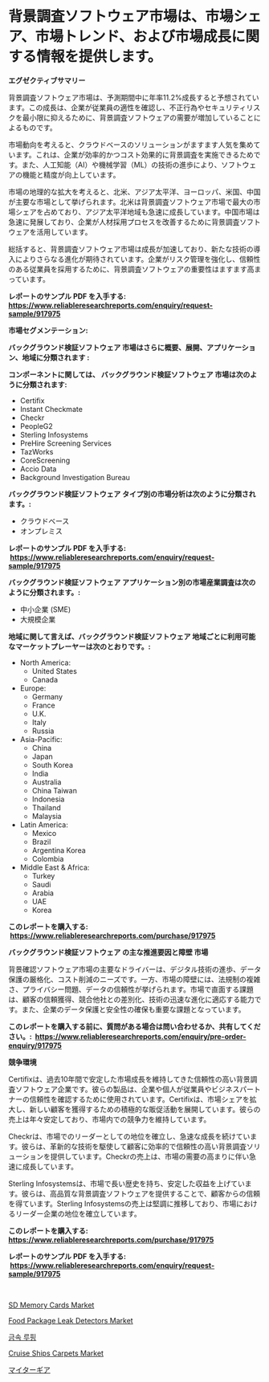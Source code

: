 <p><h1>背景調査ソフトウェア市場は、市場シェア、市場トレンド、および市場成長に関する情報を提供します。</h1></p><p><strong>エグゼクティブサマリー</strong></p>
<p><p>背景調査ソフトウェア市場は、予測期間中に年率11.2%成長すると予想されています。この成長は、企業が従業員の適性を確認し、不正行為やセキュリティリスクを最小限に抑えるために、背景調査ソフトウェアの需要が増加していることによるものです。</p><p>市場動向を考えると、クラウドベースのソリューションがますます人気を集めています。これは、企業が効率的かつコスト効果的に背景調査を実施できるためです。また、人工知能（AI）や機械学習（ML）の技術の進歩により、ソフトウェアの機能と精度が向上しています。</p><p>市場の地理的な拡大を考えると、北米、アジア太平洋、ヨーロッパ、米国、中国が主要な市場として挙げられます。北米は背景調査ソフトウェア市場で最大の市場シェアを占めており、アジア太平洋地域も急速に成長しています。中国市場は急速に発展しており、企業が人材採用プロセスを改善するために背景調査ソフトウェアを活用しています。</p><p>総括すると、背景調査ソフトウェア市場は成長が加速しており、新たな技術の導入によりさらなる進化が期待されています。企業がリスク管理を強化し、信頼性のある従業員を採用するために、背景調査ソフトウェアの重要性はますます高まっています。</p></p>
<p><strong>レポートのサンプル PDF を入手する: <a href="https://www.reliableresearchreports.com/enquiry/request-sample/917975">https://www.reliableresearchreports.com/enquiry/request-sample/917975</a></strong></p>
<p><strong>市場セグメンテーション:</strong></p>
<p><strong> バックグラウンド検証ソフトウェア 市場はさらに概要、展開、アプリケーション、地域に分類されます :</strong></p>
<p><strong>コンポーネントに関しては、 バックグラウンド検証ソフトウェア 市場は次のように分類されます: &nbsp;</strong></p>
<p><ul><li>Certifix</li><li>Instant Checkmate</li><li>Checkr</li><li>PeopleG2</li><li>Sterling Infosystems</li><li>PreHire Screening Services</li><li>TazWorks</li><li>CoreScreening</li><li>Accio Data</li><li>Background Investigation Bureau</li></ul></p>
<p><strong> バックグラウンド検証ソフトウェア タイプ別の市場分析は次のように分類されます。:</strong></p>
<p><ul><li>クラウドベース</li><li>オンプレミス</li></ul></p>
<p><strong>レポートのサンプル PDF を入手する: &nbsp;<a href="https://www.reliableresearchreports.com/enquiry/request-sample/917975">https://www.reliableresearchreports.com/enquiry/request-sample/917975</a></strong></p>
<p><strong> バックグラウンド検証ソフトウェア アプリケーション別の市場産業調査は次のように分類されます。:</strong></p>
<p><ul><li>中小企業 (SME)</li><li>大規模企業</li></ul></p>
<p><strong>地域に関して言えば、バックグラウンド検証ソフトウェア 地域ごとに利用可能なマーケットプレーヤーは次のとおりです。:</strong></p>
<p><ul>
    <li>
        North America:
        <ul>
            <li>United States</li>
            <li>Canada</li>
        </ul>
    </li>
    <li>
        Europe:
        <ul>
            <li>Germany</li>
            <li>France</li>
            <li>U.K.</li>
            <li>Italy</li>
            <li>Russia</li>
        </ul>
    </li>
    <li>
        Asia-Pacific:
        <ul>
            <li>China</li>
            <li>Japan</li>
            <li>South Korea</li>
            <li>India</li>
            <li>Australia</li>
            <li>China Taiwan</li>
            <li>Indonesia</li>
            <li>Thailand</li>
            <li>Malaysia</li>
        </ul>
    </li>
    <li>
        Latin America:
        <ul>
            <li>Mexico</li>
            <li>Brazil</li>
            <li>Argentina Korea</li>
            <li>Colombia</li>
        </ul>
    </li>
    <li>
        Middle East & Africa:
        <ul>
            <li>Turkey</li>
            <li>Saudi</li>
            <li>Arabia</li>
            <li>UAE</li>
            <li>Korea</li>
        </ul>
    </li>
    </ul></p>
<p><strong>このレポートを購入する: &nbsp;<a href="https://www.reliableresearchreports.com/purchase/917975">https://www.reliableresearchreports.com/purchase/917975</a></strong></p>
<p><strong>バックグラウンド検証ソフトウェア の主な推進要因と障壁 市場</strong></p>
<p><p>背景確認ソフトウェア市場の主要なドライバーは、デジタル技術の進歩、データ保護の厳格化、コスト削減のニーズです。一方、市場の障壁には、法規制の複雑さ、プライバシー問題、データの信頼性が挙げられます。市場で直面する課題は、顧客の信頼獲得、競合他社との差別化、技術の迅速な進化に適応する能力です。また、企業のデータ保護と安全性の確保も重要な課題となっています。</p></p>
<p><strong>このレポートを購入する前に、質問がある場合は問い合わせるか、共有してください。:&nbsp; <a href="https://www.reliableresearchreports.com/enquiry/pre-order-enquiry/917975">https://www.reliableresearchreports.com/enquiry/pre-order-enquiry/917975</a></strong></p>
<p><strong>競争環境</strong></p>
<p><p>Certifixは、過去10年間で安定した市場成長を維持してきた信頼性の高い背景調査ソフトウェア企業です。彼らの製品は、企業や個人が従業員やビジネスパートナーの信頼性を確認するために使用されています。Certifixは、市場シェアを拡大し、新しい顧客を獲得するための積極的な販促活動を展開しています。彼らの売上は年々安定しており、市場内での競争力を維持しています。</p><p>Checkrは、市場でのリーダーとしての地位を確立し、急速な成長を続けています。彼らは、革新的な技術を駆使して顧客に効率的で信頼性の高い背景調査ソリューションを提供しています。Checkrの売上は、市場の需要の高まりに伴い急速に成長しています。</p><p>Sterling Infosystemsは、市場で長い歴史を持ち、安定した収益を上げています。彼らは、高品質な背景調査ソフトウェアを提供することで、顧客からの信頼を得ています。Sterling Infosystemsの売上は堅調に推移しており、市場におけるリーダー企業の地位を確立しています。</p></p>
<p><strong>このレポートを購入する: &nbsp; <a href="https://www.reliableresearchreports.com/purchase/917975">https://www.reliableresearchreports.com/purchase/917975</a></strong></p>
<p><strong>レポートのサンプル PDF を入手する: &nbsp;<a href="https://www.reliableresearchreports.com/enquiry/request-sample/917975">https://www.reliableresearchreports.com/enquiry/request-sample/917975</a></strong><strong></strong></p>
<p>&nbsp;</p>
<p><p><a href="https://view.publitas.com/reportprime-1/sd-memory-cards-market-size-and-growth-market-segmentation-regional-and-country-breakdowns-and-market-trends-for-period-from-2024-2031/">SD Memory Cards Market</a></p><p><a href="https://github.com/joannagoyvaerts/Market-Research-Report-List-1/blob/main/food-package-leak-detectors-market.md">Food Package Leak Detectors Market</a></p><p><a href="https://medium.com/@alonsoolds3wq1d81czn8rbol/%EA%B8%88%EC%86%8D-%EC%A7%80%EB%B6%95-%EC%8B%9C%EC%9E%A5-%EA%B7%9C%EB%AA%A8-%EC%8B%9C%EC%9E%A5-%EC%A0%84%EB%A7%9D-%EB%B0%8F-%EC%8B%9C%EC%9E%A5-%EC%98%88%EC%B8%A1-2024%EB%85%84%EB%B6%80%ED%84%B0-2031%EB%85%84-060a70e3ae9b">금속 루핑</a></p><p><a href="https://simplistic-meeting-7ee.notion.site/Cruise-Ships-Carpets-Market-Size-Share-Trends-Analysis-Report-By-Material-By-Type-By-End-user--2ebbb9e3946a4aff90be03d06c50381e">Cruise Ships Carpets Market</a></p><p><a href="https://medium.com/@jerelschulit20231/%E3%83%9F%E3%82%BF%E3%83%BC%E3%82%AE%E3%82%A2%E5%B8%82%E5%A0%B4-%E5%B8%82%E5%A0%B4%E3%82%B7%E3%82%A7%E3%82%A2-%E5%B8%82%E5%A0%B4%E5%8B%95%E5%90%91-%E5%B0%86%E6%9D%A5%E3%81%AE%E6%88%90%E9%95%B7%E3%82%92%E6%8E%A2%E3%82%8B-958a3e43d90a">マイターギア</a></p></p>